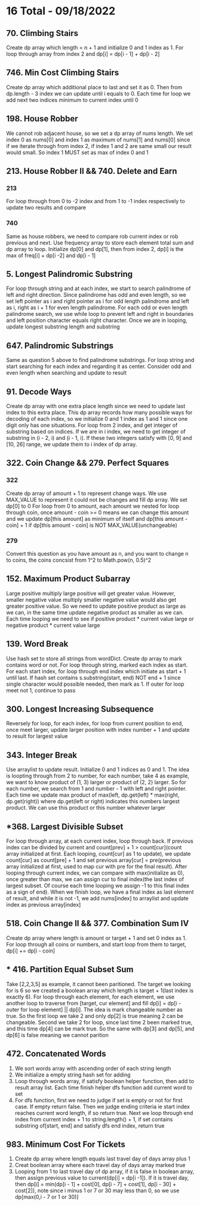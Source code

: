 # 16 Total - 09/18/2022

## 70. Climbing Stairs
Create dp array which length = n + 1 and initialize 0 and 1 index as 1.
For loop through array from index 2 and dp[i] = dp[i - 1] + dp[i - 2]

## 746. Min Cost Climbing Stairs
Create dp array which additional place to last and set it as 0. Then from dp.length - 3 index we can update until i equals to 0. Each time for loop we add next two indices minimum to current index until 0

## 198. House Robber
We cannot rob adjacent house, so we set a dp array of nums length. We set index 0 as nums[0] and index 1 as maximum of nums[1] and nums[0] since if we iterate through from index 2, if index 1 and 2 are same small our result would small. So index 1 MUST set as max of index 0 and 1

## 213. House Robber II && 740. Delete and Earn
### 213
For loop through from 0 to -2 index and from 1 to -1 index respectively to update two results and compare
### 740
Same as house robbers, we need to compare rob current index or rob previous and next. Use frequency array to store each element total sum and dp array to loop. Initialize dp[0] and dp[1], then from index 2, dp[i] is the max of freq[i] + dp[i -2] and dp[i - 1]

## 5. Longest Palindromic Substring
For loop through string and at each index, we start to search palindrome of left and right direction. Since palindrome has odd and even length, so we set left pointer as i and right pointer as i for odd length palindrome and left as i, right as i + 1 for even length palindrome. 
For each odd or even length palindrome search, we use while loop to prevent left and right in boundaries and left position character equals right character. Once we are in looping, update longest substring length and substring

## 647. Palindromic Substrings
Same as question 5 above to find palindrome substrings. For loop string and start searching for each index and regarding it as center. Consider odd and even length when searching and update to result

## 91. Decode Ways
Create dp array with one extra place length since we need to update last index to this extra place.
This dp array records how many possible ways for decoding of each index, so we initialize 0 and 1 index as 1 and 1 since one digit only has one situations.
For loop from 2 index, and get integer of substring based on indices. If we are in i index, we need to get integer of substring in (i - 2, i) and (i - 1, i). If these two integers satisfy with [0, 9] and [10, 26] range, we update them to i index of dp array.

## 322. Coin Change && 279. Perfect Squares
### 322
Create dp array of amount + 1 to represent change ways. We use MAX_VALUE to represent it could not be changes and fill dp array. We set dp[0] to 0
For loop from 0 to amount, each amount we nested for loop through coin, once amount - coin >= 0 means we can change this amount and we update dp[this amount] as minimum of itself and dp[this amount - coin] + 1 if dp[this amount - coin] is NOT MAX_VALUE(unchangeable)
### 279
Convert this question as you have amount as n, and you want to change n to coins, the coins concsist from 1^2 to Math.pow(n, 0.5)^2

## 152. Maximum Product Subarray
Large positive multiply large positive will get greater value. However, smaller negative value multiply smaller negative value would also get greater positive value. So we need to update positive product as large as we can, in the same time update negative product as smaller as we can. Each time looping we need to see if positive product * current value large or negative product * current value large

## 139. Word Break
Use hash set to store all strings from wordDict.
Create dp array to mark contains word or not.
For loop through string, marked each index as start. For each start index, for loop through end index which initiate as start + 1 until last. If hash set contains s.substring(start, end) NOT end + 1 since single character would possible needed, then mark as 1. If outer for loop meet not 1, continue to pass

## 300. Longest Increasing Subsequence
Reversely for loop, for each index, for loop from current position to end, once meet larger, update larger position with index number + 1 and update to result for largest value

## 343. Integer Break
Use arraylist to update result. Initialize 0 and 1 indices as 0 and 1.
The idea is loopting through from 2 to number, for each number, take 4 as example, we want to know product of (1, 3) larger or product of (2, 2) larger. So for each number, we search from 1 and number - 1 with left and right pointer. Each time we update max product of max(left, dp.get(left) * max(right, dp.get(right)) where dp.get(left or right) indicates this numbers largest product. We can use this product or this number whatever larger

## *368. Largest Divisible Subset
For loop through array, at each current index, loop through back. If previous index can be divided by current and count[prev] + 1 > count[cur](count array initialized at first. Each looping, count[cur] as 1 to update), we update count[cur] as count[pre] + 1 and set previous array[cur] = pre(previous array initialized at first, used to map cur with pre for the final result). After looping through current index, we can compare with max(initialize as 0), once greater than max, we can assign cur to final index(the last index of largest subset. Of course each time looping we assign -1 to this final index as a sign of end). When we finish loop, we have a final index as last element of result, and while it is not -1, we add nums[index] to arraylist and update index as previous array[index]

## 518. Coin Change II && 377. Combination Sum IV
Create dp array where length is amount or target + 1 and set 0 index as 1. For loop through all coins or numbers, and start loop from them to target, dp[i] += dp[i - coin]

## * 416. Partition Equal Subset Sum
Take [2,2,3,5] as example, it cannot been paritioned. The target we looking for is 6 so we created a boolean array which length is target + 1(last index is exactly 6). For loop through each element, for each element, we use another loop to traverse from [target, cur element] and fill dp[i] = dp[i - outer for loop element] || dp[i]. The idea is mark changeable number as true. So the first loop we take 2 and only dp[2] is true meaning 2 can be changeable. Second we take 2 for loop, since last time 2 been marked true, and this time dp[4] can be mark true. So the same with dp[3] and dp[5], and dp[6] is false meaning we cannot parition

## 472. Concatenated Words
1. We sort words array with ascending order of each string length
2. We initialize a empty string hash set for adding
3. Loop through words array, if satisfy boolean helper function, then add to result array list. Each time finish helper dfs function add current word to set
4. For dfs function, first we need to judge if set is empty or not for first case. If empty return false. Then we judge ending criteria ie start index reaches current word length, if so return true. Next we loop through end index from current index + 1 to string.length() + 1, if set contains substring of[start, end] and satisfy dfs end index, return true

## 983. Minimum Cost For Tickets
1. Create dp array where length equals last travel day of days array plus 1
2. Creat boolean array where each travel day of days array marked true
3. Looping from 1 to last travel day of dp array, if it is false in boolean array, then assign previous value to current(dp[i] = dp[i -1]). If it is travel day, then dp[i] = min(dp[i - 1] + cost[0], dp[i - 7] + cost[1], dp[i - 30] + cost[2]), note since i minus 1 or 7 or 30 may less than 0, so we use dp[max(0,i - 7 or 1 or 30)]

